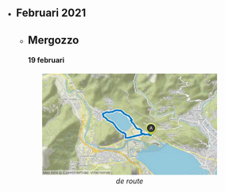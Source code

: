 * ## Februari 2021
  * ## Mergozzo
    #### 19 februari
 <p align="center"><img src="Wandelingen/foto1.jpg" alt="Fig1" width="70%"/><br>
<em> de route </em><br><br><br></p> 
